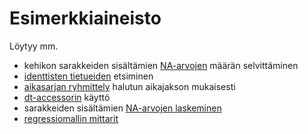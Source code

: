 # Esimerkkiaineisto

Löytyy mm.

- kehikon sarakkeiden sisältämien [NA-arvojen](02_eda_sales_errors.ipynb) määrän selvittäminen
- [identtisten tietueiden](03_eda_sales.ipynb) etsiminen
- [aikasarjan ryhmittely](04_ts_sales_data.ipynb) halutun aikajakson mukaisesti
- [dt-accessorin](05_ts_sales_data_categories) käyttö
- sarakkeiden sisältämien [NA-arvojen laskeminen](08_ml_predict_sales)
- [regressiomallin mittarit](08_ml_predict_sales)